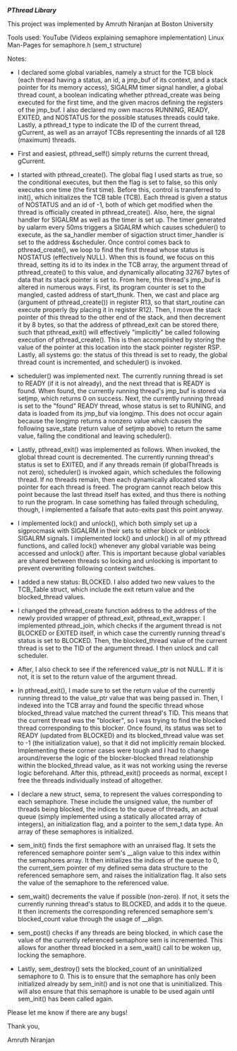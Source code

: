 ***PThread Library***

This project was implemented by Amruth Niranjan at Boston University

Tools used:
YouTube (Videos explaining semaphore implementation)
Linux Man-Pages for semaphore.h (sem_t structure)

Notes:

- I declared some global variables, namely a struct for the TCB block (each thread having a status, an id, a jmp_buf of its context, and a stack pointer for its memory access), SIGALRM timer signal handler, a global thread count, a boolean indicating whether pthread_create was being executed for the first time, and the given macros defining the registers of the jmp_buf. I also declared my own macros RUNNING, READY, EXITED, and NOSTATUS for the possible statuses threads could take. Lastly, a pthread_t type to indicate the ID of the current thread, gCurrent, as well as an arrayof TCBs representing the innards of all 128 (maximum) threads.

- First and easiest, pthread_self() simply returns the current thread, gCurrent.

- I started with pthread_create(). The global flag I used starts as true, so the conditional executes, but then the flag is set to false, so this only executes one time (the first time). Before this, control is transferred to init(), which initializes the TCB table (TCB). Each thread is given a status of NOSTATUS and an id of -1, both of which get modified when the thread is officially created in pthread_create(). Also, here, the signal handler for SIGALRM as well as the timer is set up. The timer generated by ualarm every 50ms triggers a SIGALRM which causes scheduler() to execute, as the sa_handler member of sigaction struct timer_handler is set to the address &scheduler. Once control comes back to pthread_create(), we loop to find the first thread whose status is NOSTATUS (effectively NULL). When this is found, we focus on this thread, setting its id to its index in the TCB array, the argument thread of pthread_create() to this value, and dynamically allocating 32767 bytes of data that its stack pointer is set to. From here, this thread's jmp_buf is altered in numerous ways. First, its program counter is set to the mangled, casted address of start_thunk. Then, we cast and place arg (argument of pthread_create()) in register R13, so that start_routine can execute properly (by placing it in register R12). Then, I move the stack pointer of this thread to the other end of the stack, and then decrement it by 8 bytes, so that the address of pthread_exit can be stored there, such that pthread_exit() will effectively "implicitly" be called following execution of pthread_create(). This is then accomplished by storing the value of the pointer at this location into the stack pointer register RSP. Lastly, all systems go: the status of this thread is set to ready, the global thread count is incremented, and scheduler() is invoked.

- scheduler() was implemented next. The currently running thread is set to READY (if it is not already), and the next thread that is READY is found. When found, the currently running thread's jmp_buf is stored via setjmp, which returns 0 on success. Next, the currently running thread is set to the "found" READY thread, whose status is set to RUNING, and data is loaded from its jmp_buf via longjmp. This does not occur again because the longjmp returns a nonzero value which causes the following save_state (return value of setjmp above) to return the same value, failing the conditional and leaving scheduler().

- Lastly, pthread_exit() was implemented as follows. When invoked, the global thread count is decremented. The currently running thread's status is set to EXITED, and if any threads remain (if globalThreads is not zero), scheduler() is invoked again, which schedules the following thread. If no threads remain, then each dynamically allocated stack pointer for each thread is freed. The program cannot reach below this point because the last thread itself has exited, and thus there is nothing to run the program. In case something has failed through scheduling, though, I implemented a failsafe that auto-exits past this point anyway.

- I implemented lock() and unlock(), which both simply set up a sigprocmask with SIGALRM in their sets to either block or unblock SIGALRM signals. I implemented lock() and unlock() in all of my pthread functions, and called lock() whenever any global variable was being accessed and unlock() after. This is important because global variables are shared between threads so locking and unlocking is important to prevent overwriting following context switches.

- I added a new status: BLOCKED. I also added two new values to the TCB_Table struct, which include the exit return value and the blocked_thread values.

- I changed the pthread_create function address to the address of the newly provided wrapper of pthread_exit, pthread_exit_wrapper. I implemented pthread_join, which checks if the argument thread is not BLOCKED or EXITED itself, in which case the currently running thread's status is set to BLOCKED. Then, the blocked_thread value of the current thread is set to the TID of the argument thread. I then unlock and call scheduler.

- After, I also check to see if the referenced value_ptr is not NULL. If it is not, it is set to the return value of the argument thread.

- In pthread_exit(), I made sure to set the return value of the currently running thread to the value_ptr value that was being passed in. Then, I indexed into the TCB array and found the specific thread whose blocked_thread value matched the current thread's TID. This means that the current thread was the "blocker", so I was trying to find the blocked thread corresponding to this blocker. Once found, its status was set to READY (updated from BLOCKED) and its blocked_thread value was set to -1 (the initialization value), so that it did not implicitly remain blocked. Implementing these corner cases were tough and I had to change around/reverse the logic of the blocker-blocked thread relationship within the blocked_thread value, as it was not working using the reverse logic beforehand. After this, pthread_exit() proceeds as normal, except I free the threads individually instead of altogether.

- I declare a new struct, sema, to represent the values corresponding to each semaphore. These include the unsigned value, the number of threads being blocked, the indices to the queue of threads, an actual queue (simply implemented using a statically allocated array of integers), an initialization flag, and a pointer to the sem_t data type. An array of these semaphores is initialized.

- sem_init() finds the first semaphore with an unraised flag. It sets the referenced semaphore pointer sem's __align value to this index within the semaphores array. It then initializes the indices of the queue to 0, the current_sem pointer of my defined sema data structure to the referenced semaphore sem, and raises the initialization flag. It also sets the value of the semaphore to the referenced value.

- sem_wait() decrements the value if possible (non-zero). If not, it sets the currently running thread's status to BLOCKED, and adds it to the queue. It then increments the corresponding referenced semaphore sem's blocked_count value through the usage of __align.

- sem_post() checks if any threads are being blocked, in which case the value of the currently referenced semaphore sem is incremented. This allows for another thread blocked in a sem_wait() call to be woken up, locking the semaphore.

- Lastly, sem_destroy() sets the blocked_count of an uninitialized semaphore to 0. This is to ensure that the semaphore has only been initialized already by sem_init() and is not one that is uninitialized. This will also ensure that this semaphore is unable to be used again until sem_init() has been called again.

Please let me know if there are any bugs!

Thank you,

Amruth Niranjan
